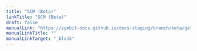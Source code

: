```yaml
---
title: "SCM (Beta)"
linkTitle: "SCM (Beta)"
draft: false
manualLink: "https://zymbit-docs.github.io/docs-staging/branch/beta/getting-started/scm/quickstart/"
manualLinkTitle: ""
manualLinkTarget: "_blank"
---
```


